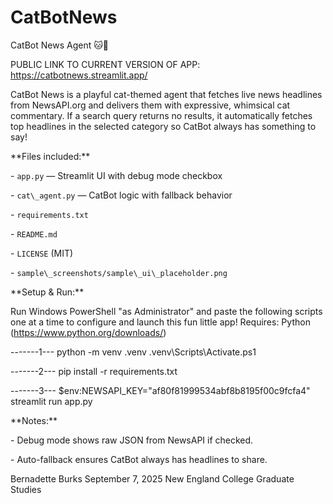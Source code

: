 # CatBotNews

CatBot News Agent 🐱📰

PUBLIC LINK TO CURRENT VERSION OF APP: https://catbotnews.streamlit.app/


CatBot News is a playful cat-themed agent that fetches live news headlines from NewsAPI.org and delivers them with expressive, whimsical cat commentary. If a search query returns no results, it automatically fetches top headlines in the selected category so CatBot always has something to say!



\*\*Files included:\*\*  

\- `app.py` — Streamlit UI with debug mode checkbox

\- `cat\_agent.py` — CatBot logic with fallback behavior

\- `requirements.txt`

\- `README.md`

\- `LICENSE` (MIT)

\- `sample\_screenshots/sample\_ui\_placeholder.png`



\*\*Setup \& Run:\*\*  



Run Windows PowerShell "as Administrator" and paste the following scripts one at a time to configure and launch this fun little app!
Requires: Python (https://www.python.org/downloads/)

-------1---
python -m venv .venv
.venv\\Scripts\\Activate.ps1

-------2---
pip install -r requirements.txt

-------3---
$env:NEWSAPI\_KEY="af80f81999534abf8b8195f00c9fcfa4"
streamlit run app.py





\*\*Notes:\*\*  

\- Debug mode shows raw JSON from NewsAPI if checked.  

\- Auto-fallback ensures CatBot always has headlines to share.







Bernadette Burks
September 7, 2025
New England College Graduate Studies

